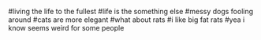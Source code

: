 #living the life to the fullest
#life is the something else
#messy dogs fooling around
#cats are more elegant
#what about rats
#i like big fat rats
#yea i know seems weird for some people
